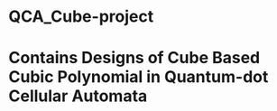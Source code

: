 # QCA_Cube-project
# Contains Designs of Cube Based Cubic Polynomial in Quantum-dot Cellular Automata

